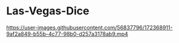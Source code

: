 # Las-Vegas-Dice
https://user-images.githubusercontent.com/56837796/172368911-9af2a849-b55b-4c77-98b0-d257a3178ab9.mp4

